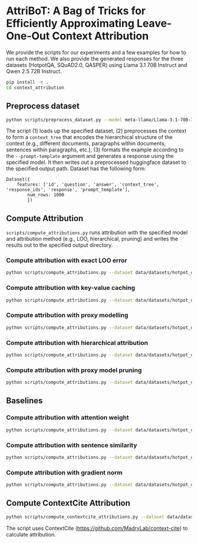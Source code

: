 # AttriBoT: A **B**ag **o**f **T**ricks for Efficiently Approximating Leave-One-Out Context Attribution

We provide the scripts for our experiments and a few examples for how to run each method. We also provide the generated responses for the three datasets (HotpotQA, SQuAD2.0, QASPER) using Llama 3.1 70B Instruct and Qwen 2.5 72B Instruct.

```bash
pip install -e .
cd context_attribution
```

## Preprocess dataset

```bash
python scripts/preprocess_dataset.py --model meta-llama/Llama-3.1-70B-Instruct --dtype float16 --prompt-template 'Answer the question based on the provided context:\n\nContext:\n{context}\n\nQuestion: {question}' --num-examples 10 --output-path data/datasets/hotpot_qa_l70 hotpot_qa
```

The script (1) loads up the specified dataset, (2) preprocesses the context to form a `context_tree` that encodes the hierarchical structure of the context (e.g., different documents, paragraphs within documents, sentences within paragraphs, etc.), (3) formats the example according to the `--prompt-template` argument and generates a response using the specified model. It then writes out a preprocessed huggingface dataset to the specified output path. Dataset has the following form:
```
Dataset({
    features: ['id', 'question', 'answer', 'context_tree', 'response_ids', 'response', 'prompt_template'],
        num_rows: 1000
        })
```

## Compute Attribution

`scripts/compute_attributions.py` runs attribution with the specified model and attribution method (e.g., LOO, hierarchical, pruning) and writes the results out to the specified output directory.

### Compute attribution with exact LOO error
```bash
python scripts/compute_attributions.py --dataset data/datasets/hotpot_qa_l70 --output-dir data/attributions/l70_nokv --dtype float16 loo --model-name meta-llama/Llama-3.1-70B-Instruct
```

### Compute attribution with key-value caching
```bash
python scripts/compute_attributions.py --dataset data/datasets/hotpot_qa_l70 --output-dir data/attributions/l70_kv --dtype float16 --use-cache loo --model-name meta-llama/Llama-3.1-70B-Instruct
```

### Compute attribution with proxy modelling
```bash
python scripts/compute_attributions.py --dataset data/datasets/hotpot_qa_l70 --output-dir data/attributions/l8_kv --dtype float16 --use-cache loo --model-name meta-llama/Llama-3.1-8B-Instruct
```

### Compute attribution with hierarchical attribution
```bash
python scripts/compute_attributions.py --dataset data/datasets/hotpot_qa_l70 --output-dir data/attributions/l70_hr3_kv --dtype float16 --use-cache hierarchical --model-name meta-llama/Llama-3.1-70B-Instruct --keep-paragraphs 3
```

### Compute attribution with proxy model pruning
```bash
python scripts/compute_attributions.py --dataset data/datasets/hotpot_qa_l70 --output-dir data/attributions/l8_pr3_kv --dtype float16 --use-cache pruning --pruning-model-name meta-llama/Llama-3.1-8B-Instruct --rescoring-model-name meta-llama/Llama-3.1-70B-Instruct --keep-sentences 3
```

## Baselines

### Compute attribution with attention weight
```bash
python scripts/compute_attributions.py --dataset data/datasets/hotpot_qa_l70 --output-dir data/attributions/attw --dtype float16 att --model-name meta-llama/Llama-3.1-70B-Instruct
```

### Compute attribution with sentence similarity
```bash
python scripts/compute_attributions.py --dataset data/datasets/hotpot_qa_l70 --output-dir data/attributions/sim --dtype float16 sim --model-name meta-llama/Llama-3.1-70B-Instruct --sent-model-name sentence-transformers/all-MiniLM-L6-v2
```

### Compute attribution with gradient norm
```bash
python scripts/compute_attributions.py --dataset data/datasets/hotpot_qa_l70 --output-dir data/attributions/gradnorm --dtype float16 gradnorm --model-name meta-llama/Llama-3.1-70B-Instruct
```

## Compute ContextCite Attribution
```bash
python scripts/compute_contextcite_attributions.py --dataset data/datasets/hotpot_qa_l70 --output-dir data/attributions/l70cc16 --dtype float16 --model-name meta-llama/Llama-3.1-70B-Instruct --num-ablations 16
```

The script uses ContextCite (https://github.com/MadryLab/context-cite) to calculate attribution.